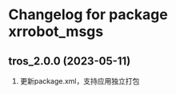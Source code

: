 # Changelog for package xrrobot_msgs

tros_2.0.0 (2023-05-11)
------------------
1. 更新package.xml，支持应用独立打包
